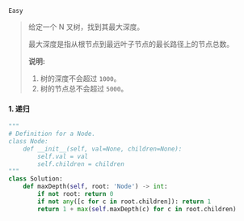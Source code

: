 `Easy`

> 给定一个 N 叉树，找到其最大深度。
>
> 最大深度是指从根节点到最远叶子节点的最长路径上的节点总数。
>
> **说明:**
>
> 1. 树的深度不会超过 `1000`。
> 2. 树的节点总不会超过 `5000`。

#### 1.  递归

```python
"""
# Definition for a Node.
class Node:
    def __init__(self, val=None, children=None):
        self.val = val
        self.children = children
"""
class Solution:
    def maxDepth(self, root: 'Node') -> int:
        if not root: return 0
        if not any([c for c in root.children]): return 1
        return 1 + max(self.maxDepth(c) for c in root.children)
```

